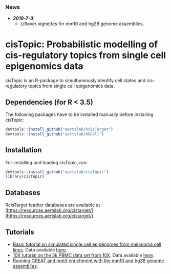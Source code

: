 ### News
  - ***2019-7-3***:
    - Liftover vignettes for mm10 and hg38 genome assemblies. 
      
# cisTopic: Probabilistic modelling of cis-regulatory topics from single cell epigenomics data
cisTopic is an R-package to simultaneously identify cell states and cis-regulatory topics from single cell epigenomics data.
## Dependencies (for R < 3.5)
The following packages have to be installed manually before installing cisTopic:
```r
devtools::install_github("aertslab/RcisTarget")
devtools::install_github("aertslab/AUCell")
```
## Installation
For installing and loading cisTopic, run:
```r
devtools::install_github("aertslab/cisTopic")
library(cisTopic)
```
## Databases
RcisTarget feather databases are available at [https://resources.aertslab.org/cistarget/](https://resources.aertslab.org/cistarget/).

## Tutorials
  - [Basic tutorial on simulated single cell epigenomes from melanoma cell lines](https://rawcdn.githack.com/aertslab/cisTopic/f628c6f60918511ba0fa4a85366ebf52db5940f7/vignettes/CompleteAnalysis.html). Data available [here](https://drive.google.com/drive/folders/18ETGIKgXkILo3Xfv9KuysOMqchmSfFX2?usp=sharing).
  - [10X tutorial on the 5k PBMC data set from 10X](https://rawcdn.githack.com/aertslab/cisTopic/8d15fa2813312aa0b20c1042604079558829e947/vignettes/10X_workflow.html). Data available [here](https://drive.google.com/drive/folders/1QORpLPsXejva3oFhECLrnAh5a7FVmJF1?usp=sharing).
  - [Running GREAT and motif enrichment with the mm10 and hg38 genome assemblies](https://rawcdn.githack.com/aertslab/cisTopic/a83e1cd7ab45283890e944ee9754fca401a5c424/vignettes/Runningwithmm10andhg38.html).
